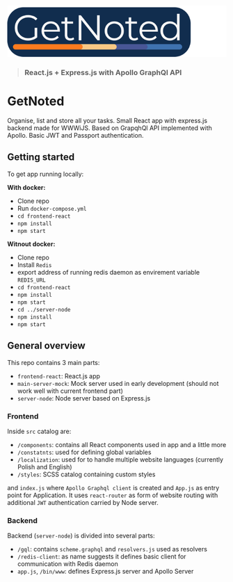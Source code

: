 ![alt text](pb/GetNotedBigLogo.png)

> ### React.js + Express.js with Apollo GraphQl API

# GetNoted
Organise, list and store all your tasks. Small React app with express.js backend made for WWWiJS. 
Based on GrapqhQl API implemented with Apollo. Basic JWT and Passport authentication. 

## Getting started
To get app running locally:

**With docker:**
- Clone repo
- Run `docker-compose.yml`
- `cd frontend-react`
- `npm install`
- `npm start`

**Witnout docker:**

- Clone repo
- Install `Redis`
- export address of running redis daemon as envirement variable `REDIS_URL`
- `cd frontend-react`
- `npm install`
- `npm start`
- `cd ../server-node`
- `npm install`
- `npm start`

## General overview 
This repo contains 3 main parts:
- `frontend-react`: React.js app
- `main-server-mock`: Mock server used in early development 
(should not work well with current frontend part)
- `server-node`: Node server based on Express.js

### Frontend
Inside `src` catalog are:
- `/components`: contains all React components used in app and a little more
- `/constatnts`: used for defining global variables
- `/localization`: used for to handle multiple website languages (currently Polish and English)
- `/styles`: SCSS catalog containing custom styles

and `index.js` where `Apollo Graphql client` is created and `App.js` as entry point for Application.
It uses `react-router` as form of website routing with additional `JWT` authentication carried by Node server.

### Backend
Backend (`server-node`) is divided into several parts:
- `/gql`: contains `scheme.graphql` and `resolvers.js` used as resolvers
- `/redis-client`: as name suggests it defines basic client for communication with Redis daemon
- `app.js`, `/bin/www`: defines Express.js server and Apollo Server

 